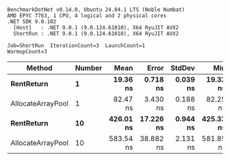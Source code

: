 ```

BenchmarkDotNet v0.14.0, Ubuntu 24.04.1 LTS (Noble Numbat)
AMD EPYC 7763, 1 CPU, 4 logical and 2 physical cores
.NET SDK 9.0.102
  [Host]   : .NET 9.0.1 (9.0.124.61010), X64 RyuJIT AVX2
  ShortRun : .NET 9.0.1 (9.0.124.61010), X64 RyuJIT AVX2

Job=ShortRun  IterationCount=3  LaunchCount=1  
WarmupCount=3  

```
| Method            | Number | Mean      | Error     | StdDev   | Min       | Max       | Allocated |
|------------------ |------- |----------:|----------:|---------:|----------:|----------:|----------:|
| **RentReturn**        | **1**      |  **19.36 ns** |  **0.718 ns** | **0.039 ns** |  **19.32 ns** |  **19.40 ns** |         **-** |
| AllocateArrayPool | 1      |  82.47 ns |  3.430 ns | 0.188 ns |  82.25 ns |  82.58 ns |         - |
| **RentReturn**        | **10**     | **426.01 ns** | **17.226 ns** | **0.944 ns** | **425.33 ns** | **427.09 ns** |         **-** |
| AllocateArrayPool | 10     | 583.54 ns | 38.882 ns | 2.131 ns | 581.85 ns | 585.94 ns |         - |
